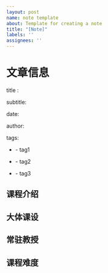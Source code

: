 ```yaml
---
layout: post
name: note template
about: Template for creating a note
title: "[Note]"
labels: ''
assignees: ''
---
```

# 文章信息
title : 

subtitle: 

date: 

author:

tags:
  - \- tag1
  
  - \- tag2
  
  - \- tag3
## 课程介绍

## 大体课设

## 常驻教授

## 课程难度
